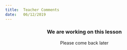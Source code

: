 ```yaml
---
title:  Teacher Comments
date:   06/12/2019
---
```


### <center>We are working on this lesson</center>
<center>Please come back later</center>